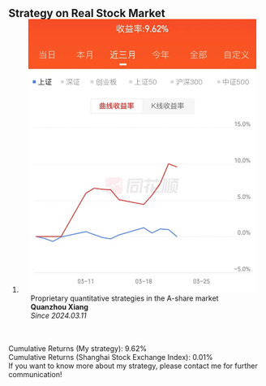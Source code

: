 <h2 id="publications" style="margin: 2px 0px -15px;">Strategy on Real Stock Market</h2>

<div class="publications">
<ol class="bibliography">




<li>
<div class="pub-row">

  <div class="col-sm-3 abbr" style="position: relative;padding-right: 15px;padding-left: 15px;">
    <img src="assets/img/收益率.jpg" class="teaser img-fluid z-depth-1">
  </div>

  <div class="col-sm-9" style="position: relative;padding-right: 15px;padding-left: 20px;">
    <div class="title">Proprietary quantitative strategies in the A-share market</div>
    <div class="author"><strong>Quanzhou Xiang</strong></div>
    <div class="periodical"><em>Since 2024.03.11</em></div>
  </div>
</div>
</li>

<br>

</ol>

<br>
Cumulative Returns (My strategy): 9.62%
<br>
Cumulative Returns (Shanghai Stock Exchange Index): 0.01%
<br>
If you want to know more about my strategy, please contact me for further communication!

</div>

